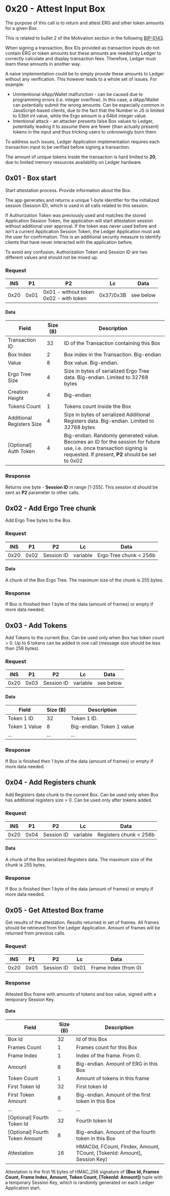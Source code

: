 # 0x20 - Attest Input Box 
The purpose of this call is to return and attest ERG and other token amounts for a given Box.

This is related to bullet 2 of the Motivation section in the following [BIP-0143](https://github.com/bitcoin/bips/blob/master/bip-0143.mediawiki).

When signing a transaction, Box IDs provided as transaction inputs do not contain ERG or token amounts but these amounts are needed by Ledger to correctly calculate and display transaction fees. Therefore, Ledger must learn these amounts in another way.

A naive implementation could be to simply provide these amounts to Ledger without any verification. This however leads to a whole set of issues. For example:
* Unintentional dApp/Wallet malfunction - can be caused due to programming errors (i.e. integer overflow). In this case, a dApp/Wallet can potentially submit the wrong amounts. Can be especially common in JavaScript-based clients, due to the fact that the Number in JS is limited to 53bit int value, while the Ergo amount is a 64bit integer value.
* Intentional attack - an attacker presents false Box values to Ledger, potentially leading it to assume there are fewer (than actually present) tokens in the input and thus tricking users to unknowingly burn them.

To address such issues, Ledger Application implementation requires each transaction input to be verified before signing a transaction.

The amount of unique tokens inside the transaction is hard limited to **20**, due to limited memory resources availability on Ledger hardware.

## 0x01 - Box start

Start attestation process. Provide information about the Box.

The app generates and returns a unique 1-byte identifier for the initialized session (Session ID), which is used in all calls related to this session.

If Authorization Token was previously used and matches the stored Application Session Token, the application will start attestation session without additional user approval. If the token was never used before and isn’t a current Application Session Token, the Ledger Application must ask the user for confirmation. This is an additional security measure to identify clients that have never interacted with the application before.

To avoid any confusion, Authorization Token and Session ID are two different values and should not be mixed up.

### Request
| INS | P1 | P2 | Lc | Data |
| --- | --- | --- | --- | --- |
| 0x20 | 0x01 | 0x01 - without token <br> 0x02 - with token | 0x37/0x3B | see below |

#### Data
| Field | Size (B) | Description |
| --- | --- | --- |
| Transaction ID | 32 | ID of the Transaction containing this Box |
| Box Index | 2 | Box index in the Transaction. Big-endian |
| Value | 8 | Box value. Big-endian. |
| Ergo Tree Size | 4 | Size in bytes of serialized Ergo Tree data. Big-endian. Limited to 32768 bytes |
| Creation Height | 4 | Big-endian |
| Tokens Count | 1 | Tokens count inside the Box |
| Additional Registers Size | 4 | Size in bytes of serialized Additional Registers data. Big-endian. Limited to 32768 bytes |
| [Optional] Auth Token | 4 | Big-endian. Randomly generated value. Becomes an ID for the session for future use, i.e. once transaction signing is requested. If present, **P2** should be set to 0x02 |

### Response

Returns one byte - **Session ID** in range [1-255]. This session id should be sent as **P2** parameter to other calls.

## 0x02 - Add Ergo Tree chunk

Add Ergo Tree bytes to the Box.

### Request
| INS | P1 | P2 | Lc | Data |
| --- | --- | --- | --- | --- |
| 0x20 | 0x02 | Session ID | variable | Ergo Tree chunk < 256b |

#### Data
A chunk of the Box Ergo Tree. The maximum size of the chunk is 255 bytes.

### Response

If Box is finished then 1 byte of the data (amount of frames) or empty if more data needed.

## 0x03 - Add Tokens

Add Tokens to the current Box. Can be used only when Box has token count > 0. Up to 6 tokens can be added in one call (message size should be less than 256 bytes).

### Request
| INS | P1 | P2 | Lc | Data |
| --- | --- | --- | --- | --- |
| 0x20 | 0x03 | Session ID | variable | see below |

#### Data
| Field | Size (B) | Description |
| --- | --- | --- |
| Token 1 ID | 32 | Token 1 ID. |
| Token 1 Value | 8 | Big-endian. Token 1 value |
| ... | ... | ... |

### Response

If Box is finished then 1 byte of the data (amount of frames) or empty if more data needed.

## 0x04 - Add Registers chunk

Add Registers data chunk to the current Box. Can be used only when Box has additional registers size > 0. Can be used only after tokens added.

### Request
| INS | P1 | P2 | Lc | Data |
| --- | --- | --- | --- | --- |
| 0x20 | 0x04 | Session ID | variable | Registers chunk < 256b |

#### Data
A chunk of the Box serialized Registers data. The maximum size of the chunk is 255 bytes.

### Response

If Box is finished then 1 byte of the data (amount of frames) or empty if more data needed.

## 0x05 - Get Attested Box frame

Get results of the attestation. Results returned in set of frames. All frames should be retrieved from the Ledger Application. Amount of frames will be returned from previous calls.

### Request
| INS | P1 | P2 | Lc | Data |
| --- | --- | --- | --- | --- |
| 0x20 | 0x05 | Session ID | 0x01 | Frame Index (from 0) |

### Response

Attested Box frame with amounts of tokens and box value, signed with a temporary Session Key.

#### Data
| Field | Size (B) | Description |
| --- | --- | --- |
| Box Id | 32 | Id of this Box |
| Frames Count | 1 | Frames count for this Box |
| Frame Index | 1 | Index of the frame. From 0. |
| Amount | 8 | Big-endian. Amount of ERG in this Box |
| Token Count | 1 | Amount of tokens in this frame |
| First Token Id | 32 | First token Id |
| First Token Amount | 8 | Big-endian. Amount of the first token in this Box |
| ... | ... | ... |
| [Optional] Fourth Token Id | 32 | Fourth token Id |
| [Optional] Fourth Token Amount | 8 | Big-endian. Amount of the fourth token in this Box |
| Attestation | 16 | HMAC(Id, FCount, FIndex, Amount, TCount, [TokenId: Amount], Session Key) |

Attestation is the first 16 bytes of HMAC_256 signature of **(Box Id, Frames Count, Frame Index, Amount, Token Count, [TokenId: Amount])** tuple with a temporary Session Key, which is randomly generated on each Ledger Application start.